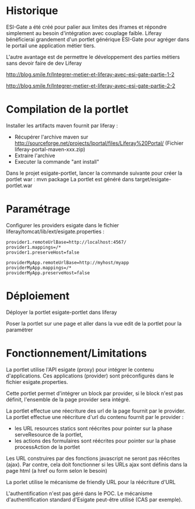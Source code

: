# Historique
ESI-Gate a été créé pour palier aux limites des iframes et répondre simplement au besoin d'intégration avec couplage faible.
Liferay bénéficierai grandement d'un portlet générique ESI-Gate pour agréger dans le portail une application métier tiers.

L'autre avantage est de permettre le développement des parties métiers sans devoir faire de dev Liferay


http://blog.smile.fr/Integrer-metier-et-liferay-avec-esi-gate-partie-1-2

http://blog.smile.fr/Integrer-metier-et-liferay-avec-esi-gate-partie-2-2


# Compilation de la portlet
Installer les artifacts maven fournit par liferay :
- Récupérer l'archive maven sur http://sourceforge.net/projects/lportal/files/Liferay%20Portal/
    (Fichier liferay-portal-maven-xxx.zip)
- Extraire l'archive       
- Executer la commande	"ant install"

Dans le projet esigate-portlet, lancer la commande suivante pour créer la portlet war :
	mvn package
La portlet est généré dans target/esigate-portlet.war


# Paramétrage

Configurer les providers esigate dans le fichier liferay/tomcat/lib/ext/esigate.properties :

	provider1.remoteUrlBase=http://localhost:4567/
	provider1.mappings=/*
	provider1.preserveHost=false

	providerMyApp.remoteUrlBase=http://myhost/myapp
	providerMyApp.mappings=/*
	providerMyApp.preserveHost=false


# Déploiement

Déployer la portlet esigate-portlet dans liferay 

Poser la portlet sur une page et aller dans la vue edit de la portlet pour la paramétrer 


# Fonctionnement/Limitations
La portlet utilise l'API esigate (proxy) pour intégrer le contenu d'applications. Ces applications (provider) sont préconfigurés dans le fichier esigate.properties.

Cette portlet permet d'intégrer un block par provider, si le block n'est pas définit, l'ensemble de la page provider sera intégré.

La portlet effectue une réecriture des url de la page fournit par le provider. La portlet effectue une réécriture d'url du contenu fournit par le provider :
-  les URL resources statics sont réécrites pour pointer sur la phase serveResource de la portlet,
- les actions des formulaires sont réécrites pour pointer sur la phase processAction de la portlet

Les URL construires par des fonctions javascript ne seront pas réécrites (ajax). Par contre, cela doit fonctionner si les URLs ajax sont définis dans la page html (a href ou form selon le besoin)

La porlet utilise le mécanisme de friendly URL pour la réécriture d'URL

L'authentification n'est pas géré dans le POC. Le mécanisme d'authentification standard d'Esigate peut-être utilisé (CAS par exemple).










